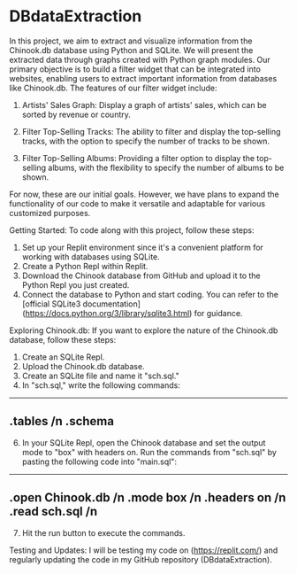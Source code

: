 # DBdataExtraction
In this project, we aim to extract and visualize information from the Chinook.db database using Python and SQLite. We will present the extracted data through graphs created with Python graph modules. Our primary objective is to build a filter widget that can be integrated into websites, enabling users to extract important information from databases like Chinook.db. The features of our filter widget include:

1) Artists' Sales Graph: Display a graph of artists' sales, which can be sorted by revenue or country.

2) Filter Top-Selling Tracks: The ability to filter and display the top-selling tracks, with the option to specify the number of tracks to be shown.

3) Filter Top-Selling Albums: Providing a filter option to display the top-selling albums, with the flexibility to specify the number of albums to be shown.

For now, these are our initial goals. However, we have plans to expand the functionality of our code to make it versatile and adaptable for various customized purposes.

Getting Started:
To code along with this project, follow these steps:
1. Set up your Replit environment since it's a convenient platform for working with databases using SQLite.
2. Create a Python Repl within Replit.
3. Download the Chinook database from GitHub and upload it to the Python Repl you just created.
4. Connect the database to Python and start coding. You can refer to the [official SQLite3 documentation] (https://docs.python.org/3/library/sqlite3.html) for guidance.

Exploring Chinook.db:
If you want to explore the nature of the Chinook.db database, follow these steps:
1. Create an SQLite Repl.
2. Upload the Chinook.db database.
3. Create an SQLite file and name it "sch.sql."
4. In "sch.sql," write the following commands:
----------------
.tables /n
.schema
----------------
6. In your SQLite Repl, open the Chinook database and set the output mode to "box" with headers on. Run the commands from "sch.sql" by pasting the following code into "main.sql":
-----------------
.open Chinook.db /n
.mode box /n
.headers on /n
.read sch.sql /n
-----------------
7. Hit the run button to execute the commands.

Testing and Updates:
I will be testing my code on (https://replit.com/) and regularly updating the code in my GitHub repository (DBdataExtraction). 
